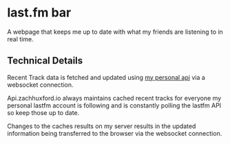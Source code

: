 # last.fm bar

A webpage that keeps me up to date with what my friends are listening to in real time.

## Technical Details
Recent Track data is fetched and updated using [my personal api](https://github.com/zachbwh/api.zachhuxford.io) via a websocket connection.

Api.zachhuxford.io always maintains cached recent tracks for everyone my personal lastfm account is following and is constantly polling the lastfm API so keep those up to date.

Changes to the caches results on my server results in the updated information being transferred to the browser via the websocket connection.